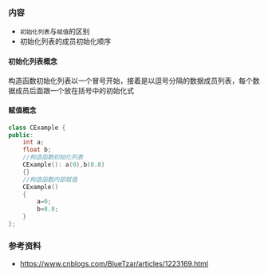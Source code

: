 ### 内容
- `初始化列表`与`赋值`的区别 
- 初始化列表的成员初始化顺序


#### 初始化列表概念
构造函数初始化列表以一个冒号开始，接着是以逗号分隔的数据成员列表，每个数据成员后面跟一个放在括号中的初始化式

#### 赋值概念

```cxx
class CExample {
public:
    int a;
    float b;
    //构造函数初始化列表
    CExample(): a(0),b(8.8)
    {}
    //构造函数内部赋值
    CExample()
    {
        a=0;
        b=8.8;
    }
};
```

### 参考资料
- https://www.cnblogs.com/BlueTzar/articles/1223169.html
